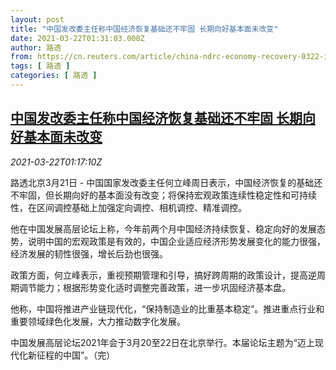 ```yaml
---
layout: post
title: "中国发改委主任称中国经济恢复基础还不牢固 长期向好基本面未改变"
date: 2021-03-22T01:31:03.000Z
author: 路透
from: https://cn.reuters.com/article/china-ndrc-economy-recovery-0322-idCNKBS2BE03O
tags: [ 路透 ]
categories: [ 路透 ]
---
```

<!--1616376663000-->
[中国发改委主任称中国经济恢复基础还不牢固 长期向好基本面未改变](https://cn.reuters.com/article/china-ndrc-economy-recovery-0322-idCNKBS2BE03O)
------

<div>
<div><i>2021-03-22T01:17:10Z</i></div><p>路透北京3月21日 - 中国国家发改委主任何立峰周日表示，中国经济恢复的基础还不牢固，但长期向好的基本面没有改变；将保持宏观政策连续性稳定性和可持续性，在区间调控基础上加强定向调控、相机调控、精准调控。</p><p>他在中国发展高层论坛上称，今年前两个月中国经济持续恢复、稳定向好的发展态势，说明中国的宏观政策是有效的，中国企业适应经济形势发展变化的能力很强，经济发展的韧性很强，增长后劲也很强。</p><p>政策方面，何立峰表示，重视预期管理和引导，搞好跨周期的政策设计，提高逆周期调节能力；根据形势变化适时调整完善政策，进一步巩固经济基本盘。</p><p>他称，中国将推进产业链现代化，“保持制造业的比重基本稳定”。推进重点行业和重要领域绿色化发展，大力推动数字化发展。</p><p>中国发展高层论坛2021年会于3月20至22日在北京举行。本届论坛主题为“迈上现代化新征程的中国”。（完）</p>
</div>
